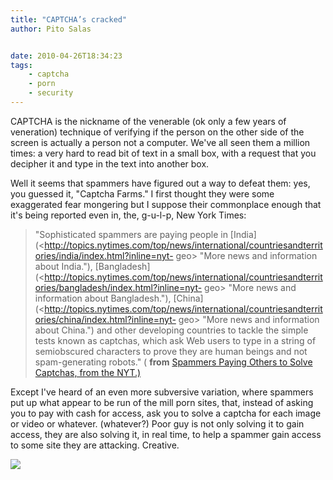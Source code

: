 ```yaml
---
title: "CAPTCHA’s cracked"
author: Pito Salas


date: 2010-04-26T18:34:23
tags:
    - captcha
    - porn
    - security
---
```




CAPTCHA is the nickname of the venerable (ok only a few years of veneration)
technique of verifying if the person on the other side of the screen is
actually a person not a computer. We've all seen them a million times: a very
hard to read bit of text in a small box, with a request that you decipher it
and type in the text into another box.

Well it seems that spammers have figured out a way to defeat them: yes, you
guessed it, "Captcha Farms." I first thought they were some exaggerated fear
mongering but I suppose their commonplace enough that it's being reported even
in, the, g-u-l-p, New York Times:

> "Sophisticated spammers are paying people in
> [India](<http://topics.nytimes.com/top/news/international/countriesandterritories/india/index.html?inline=nyt-
> geo> "More news and information about India."),
> [Bangladesh](<http://topics.nytimes.com/top/news/international/countriesandterritories/bangladesh/index.html?inline=nyt-
> geo> "More news and information about Bangladesh."),
> [China](<http://topics.nytimes.com/top/news/international/countriesandterritories/china/index.html?inline=nyt-
> geo> "More news and information about China.") and other developing
> countries to tackle the simple tests known as captchas, which ask Web users
> to type in a string of semiobscured characters to prove they are human
> beings and not spam-generating robots." ( **from** [Spammers Paying Others
> to Solve Captchas, from the
> NYT.)](<http://www.nytimes.com/2010/04/26/technology/26captcha.html?partner=rss&emc=rss>)

Except I've heard of an even more subversive variation, where spammers put up
what appear to be run of the mill porn sites, that, instead of asking you to
pay with cash for access, ask you to solve a captcha for each image or video
or whatever. (whatever?) Poor guy is not only solving it to gain access, they
are also solving it, in real time, to help a spammer gain access to some site
they are attacking. Creative.

![](https://i0.wp.com/img.zemanta.com/pixy.gif?w=584)


